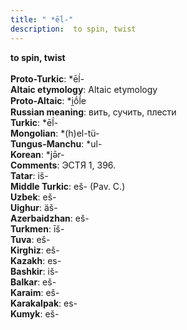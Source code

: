 ```yaml
---
title: " *ēĺ-"
description:  to spin, twist
---
```

<strong> to spin, twist</strong><br><br>
<strong>Proto-Turkic</strong>:  *ēĺ-<br>
<strong>Altaic etymology</strong>:  Altaic etymology<br>
<strong> Proto-Altaic</strong>:  *i̯ṓĺe<br>
<strong>Russian meaning</strong>:  вить, сучить, плести<br>
<strong>Turkic</strong>:  *ēĺ-<br>
<strong>Mongolian</strong>:  *(h)el-tü-<br>
<strong>Tungus-Manchu</strong>:  *ul-<br>
<strong>Korean</strong>:  *jǝ̄r-<br>
<strong>Comments</strong>:  ЭСТЯ 1, 396.<br>
<strong>Tatar</strong>:  iš-<br>
<strong>Middle Turkic</strong>:  eš- (Pav. C.)<br>
<strong>Uzbek</strong>:  eš-<br>
<strong>Uighur</strong>:  äš-<br>
<strong>Azerbaidzhan</strong>:  eš-<br>
<strong>Turkmen</strong>:  īš-<br>
<strong>Tuva</strong>:  eš-<br>
<strong>Kirghiz</strong>:  eš-<br>
<strong>Kazakh</strong>:  es-<br>
<strong>Bashkir</strong>:  iš-<br>
<strong>Balkar</strong>:  eš-<br>
<strong>Karaim</strong>:  eš-<br>
<strong>Karakalpak</strong>:  es-<br>
<strong>Kumyk</strong>:  eš-<br>


